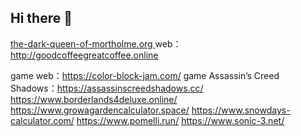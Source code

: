 ## Hi there 👋

[the-dark-queen-of-mortholme.org ](http://the-dark-queen-of-mortholme.org)
web：http://goodcoffeegreatcoffee.online

game web：https://color-block-jam.com/
game Assassin’s Creed Shadows：https://assassinscreedshadows.cc/
https://www.borderlands4deluxe.online/
https://www.growagardencalculator.space/
https://www.snowdays-calculator.com/
https://www.pomelli.run/
https://www.sonic-3.net/


<!--
**eatonlu007/eatonlu007** is a ✨ _special_ ✨ repository because its `README.md` (this file) appears on your GitHub profile.





-->
